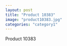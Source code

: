 ```yaml
---
layout: post
title: "Product 10383"
image: "product10383.jpg"
categories: "category1"
---
```

Product 10383
